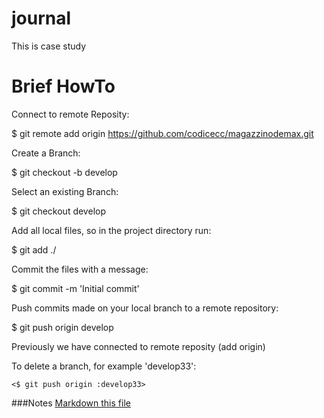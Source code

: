 # journal

This is case study


# Brief HowTo


Connect to remote Reposity:

$ git remote add origin https://github.com/codicecc/magazzinodemax.git


Create a Branch:

$ git checkout -b develop


Select an existing Branch:

$ git checkout develop


Add all local files, so in the project directory run:

$ git add ./


Commit the files with a message:

$ git commit -m 'Initial commit'


Push commits made on your local branch to a remote repository:

$ git push origin develop

Previously we have connected to remote reposity (add origin)

To delete a branch, for example 'develop33':

`<$ git push origin :develop33>`

###Notes 
[Markdown this file](https://guides.github.com/features/mastering-markdown/)

